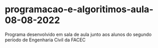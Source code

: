 # programacao-e-algoritimos-aula-08-08-2022
Programa desenvolvido em sala de aula junto aos alunos do segundo período de Engenharia Civil da FACEC 
